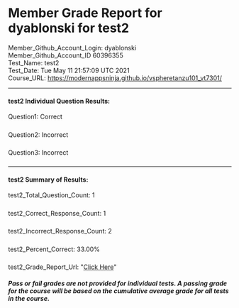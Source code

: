 # Member Grade Report for dyablonski for test2  
   
Member_Github_Account_Login: dyablonski  
Member_Github_Account_ID 60396355  
Test_Name: test2  
Test_Date: Tue May 11 21:57:09 UTC 2021  
Course_URL: https://modernappsninja.github.io/vspheretanzu101_vt7301/  
   
---  
#### test2 Individual Question Results:  
Question1: Correct  
#####  
Question2: Incorrect  
#####  
Question3: Incorrect  
#####  
---  
#### test2 Summary of Results:  
test2_Total_Question_Count: 1  
#####  
test2_Correct_Response_Count: 1  
#####  
test2_Incorrect_Response_Count: 2  
#####  
test2_Percent_Correct: 33.00%  
#####  
test2_Grade_Report_Url: "[Click Here](https://github.com/modernappsninjas/dyablonski/blob/main/static/userdata/courses/vspheretanzu101_vt7301/grade_report.pr230.test2.md)"
##### Pass or fail grades are not provided for individual tests. A passing grade for the course will be based on the cumulative average grade for all tests in the course.  
